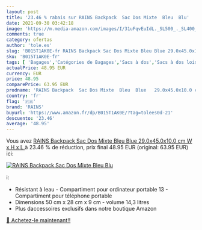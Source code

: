 ```yaml
---
layout: post
title: '23.46 % rabais sur RAINS Backpack  Sac Dos Mixte  Bleu  Blu'
date: 2021-09-30 03:42:18
image: 'https://m.media-amazon.com/images/I/31uFqvEuIdL._SL500_._SL400_.jpg'
comments: true
category: ofertas
author: 'tole.es'
slug: 'B015T1AK0E-fr RAINS Backpack Sac Dos Mixte Bleu Blue 29.0x45.0x10.0 cm W...'
sku: 'B015T1AK0E-fr'
tags: [ 'Bagages','Catégories de Bagages','Sacs à dos','Sacs à dos loisir','rains', ]
actualPrice: 48.95 EUR
currency: EUR
price: 48.95
comparePrice: 63.95 EUR
prodname: 'RAINS Backpack  Sac Dos Mixte  Bleu  Blue   29.0x45.0x10.0 cm  W x H x L '
country: 'fr'
flag: '🇫🇷'
brand: 'RAINS'
buyurl: 'https://www.amazon.fr/dp/B015T1AK0E/?tag=tolees0d-21'
descuento: '23.46'
average: '48.95'
---
```


Vous avez [RAINS Backpack  Sac Dos Mixte  Bleu  Blue   29.0x45.0x10.0 cm  W x H x L ](https://www.amazon.fr/dp/B015T1AK0E/?tag=tolees0d-21)  à  23.46 % de réduction, prix final  48.95 EUR (original: 63.95 EUR) ici:

[![RAINS Backpack  Sac Dos Mixte  Bleu  Blu](https://m.media-amazon.com/images/I/31uFqvEuIdL._SL500_._SL400_.jpg)](https://www.amazon.fr/dp/B015T1AK0E/?tag=tolees0d-21)

ℹ️:

- Résistant à leau - Compartiment pour ordinateur portable 13 - Compartiment pour téléphone portable
- Dimensions 50 cm x 28 cm x 9 cm - volume 14,3 litres
- Plus daccessoires exclusifs dans notre boutique Amazon

[🛒 Achetez-le maintenant!!](https://www.amazon.fr/dp/B015T1AK0E/?tag=tolees0d-21)
